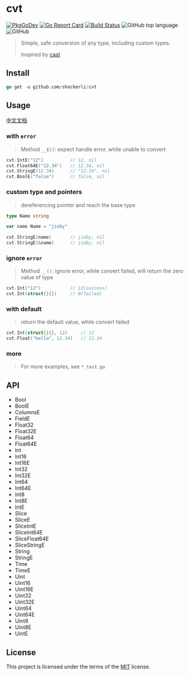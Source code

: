 # cvt

[![PkgGoDev](https://pkg.go.dev/badge/github.com/shockerli/cvt)](https://pkg.go.dev/github.com/shockerli/cvt) [![Go Report Card](https://goreportcard.com/badge/github.com/shockerli/cvt)](https://goreportcard.com/report/github.com/shockerli/cvt) [![Build Status](https://travis-ci.com/shockerli/cvt.svg?branch=master)](https://travis-ci.com/shockerli/cvt) ![GitHub top language](https://img.shields.io/github/languages/top/shockerli/cvt) ![GitHub](https://img.shields.io/github/license/shockerli/cvt)

> Simple, safe conversion of any type, including custom types.
>
> Inspired by [cast](https://github.com/spf13/cast)

## Install

```go
go get -u github.com/shockerli/cvt
```

## Usage

[中文文档](README_ZH.md)

### with `error`

> Method `__E()`: expect handle error, while unable to convert

```go
cvt.IntE("12")          // 12, nil
cvt.Float64E("12.34")   // 12.34, nil
cvt.StringE(12.34)      // "12.34", nil
cvt.BoolE("false")      // false, nil
```

### custom type and pointers

> dereferencing pointer and reach the base type

```go
type Name string

var name Name = "jioby"

cvt.StringE(name)       // jioby, nil
cvt.StringE(&name)      // jioby, nil
```

### ignore `error`

> Method `__()`: ignore error, while convert failed, will return the zero value of type

```go
cvt.Int("12")           // 12(success)
cvt.Int(struct{}{})     // 0(failed)
```

### with default

> return the default value, while convert failed

```go
cvt.Int(struct{}{}, 12)     // 12
cvt.Float("hello", 12.34)   // 12.34
```

### more

> For more examples, see `*_test.go`

## API

- Bool
- BoolE
- ColumnsE
- FieldE
- Float32
- Float32E
- Float64
- Float64E
- Int
- Int16
- Int16E
- Int32
- Int32E
- Int64
- Int64E
- Int8
- Int8E
- IntE
- Slice
- SliceE
- SliceIntE
- SliceInt64E
- SliceFloat64E
- SliceStringE
- String
- StringE
- Time
- TimeE
- Uint
- Uint16
- Uint16E
- Uint32
- Uint32E
- Uint64
- Uint64E
- Uint8
- Uint8E
- UintE

## License

This project is licensed under the terms of the [MIT](LICENSE) license.
